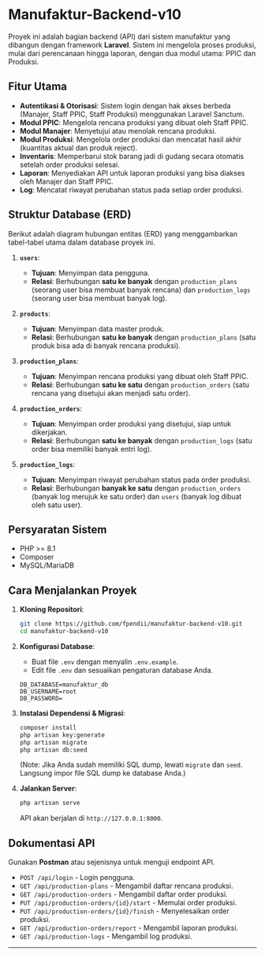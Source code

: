# Manufaktur-Backend-v10

Proyek ini adalah bagian backend (API) dari sistem manufaktur yang dibangun dengan framework **Laravel**. Sistem ini mengelola proses produksi, mulai dari perencanaan hingga laporan, dengan dua modul utama: PPIC dan Produksi.

## Fitur Utama

* **Autentikasi & Otorisasi**: Sistem login dengan hak akses berbeda (Manajer, Staff PPIC, Staff Produksi) menggunakan Laravel Sanctum.
* **Modul PPIC**: Mengelola rencana produksi yang dibuat oleh Staff PPIC.
* **Modul Manajer**: Menyetujui atau menolak rencana produksi.
* **Modul Produksi**: Mengelola order produksi dan mencatat hasil akhir (kuantitas aktual dan produk reject).
* **Inventaris**: Memperbarui stok barang jadi di gudang secara otomatis setelah order produksi selesai.
* **Laporan**: Menyediakan API untuk laporan produksi yang bisa diakses oleh Manajer dan Staff PPIC.
* **Log**: Mencatat riwayat perubahan status pada setiap order produksi.

## Struktur Database (ERD)

Berikut adalah diagram hubungan entitas (ERD) yang menggambarkan tabel-tabel utama dalam database proyek ini.

1.  **`users`**:
    * **Tujuan**: Menyimpan data pengguna.
    * **Relasi**: Berhubungan **satu ke banyak** dengan `production_plans` (seorang user bisa membuat banyak rencana) dan `production_logs` (seorang user bisa membuat banyak log).

2.  **`products`**:
    * **Tujuan**: Menyimpan data master produk.
    * **Relasi**: Berhubungan **satu ke banyak** dengan `production_plans` (satu produk bisa ada di banyak rencana produksi).

3.  **`production_plans`**:
    * **Tujuan**: Menyimpan rencana produksi yang dibuat oleh Staff PPIC.
    * **Relasi**: Berhubungan **satu ke satu** dengan `production_orders` (satu rencana yang disetujui akan menjadi satu order).

4.  **`production_orders`**:
    * **Tujuan**: Menyimpan order produksi yang disetujui, siap untuk dikerjakan.
    * **Relasi**: Berhubungan **satu ke banyak** dengan `production_logs` (satu order bisa memiliki banyak entri log).

5.  **`production_logs`**:
    * **Tujuan**: Menyimpan riwayat perubahan status pada order produksi.
    * **Relasi**: Berhubungan **banyak ke satu** dengan `production_orders` (banyak log merujuk ke satu order) dan `users` (banyak log dibuat oleh satu user).

## Persyaratan Sistem

* PHP >= 8.1
* Composer
* MySQL/MariaDB

## Cara Menjalankan Proyek

1.  **Kloning Repositori**:
    ```bash
    git clone https://github.com/fpendii/manufaktur-backend-v10.git
    cd manufaktur-backend-v10
    ```

2.  **Konfigurasi Database**:
    * Buat file `.env` dengan menyalin `.env.example`.
    * Edit file `.env` dan sesuaikan pengaturan database Anda.
    ```env
    DB_DATABASE=manufaktur_db
    DB_USERNAME=root
    DB_PASSWORD=
    ```

3.  **Instalasi Dependensi & Migrasi**:
    ```bash
    composer install
    php artisan key:generate
    php artisan migrate
    php artisan db:seed
    ```
    (Note: Jika Anda sudah memiliki SQL dump, lewati `migrate` dan `seed`. Langsung impor file SQL dump ke database Anda.)

4.  **Jalankan Server**:
    ```bash
    php artisan serve
    ```
    API akan berjalan di `http://127.0.0.1:8000`.

## Dokumentasi API

Gunakan **Postman** atau sejenisnya untuk menguji endpoint API.

* `POST /api/login` - Login pengguna.
* `GET /api/production-plans` - Mengambil daftar rencana produksi.
* `GET /api/production-orders` - Mengambil daftar order produksi.
* `PUT /api/production-orders/{id}/start` - Memulai order produksi.
* `PUT /api/production-orders/{id}/finish` - Menyelesaikan order produksi.
* `GET /api/production-orders/report` - Mengambil laporan produksi.
* `GET /api/production-logs` - Mengambil log produksi.

---
